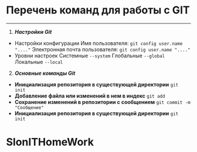 # Перечень команд для работы с GIT
---

1. ***Настройки Git*** 
- Настройки конфигурации
Имя пользователя: `git config user.name "...."`
Электронная почта пользователя: `git config user.name "...."`
- Уровни настроек
Системные `--system`
Глобальные `--global`
Локальные `--local`
2. ***Основные команды Git***

- **Инициализация репозитория в существующей директории**
`git init`
- **Добавление файла или изменений в нем в индекс**
`git add`
- **Сохранение изменений в репозитории с сообщением**
`git commit -m "Сообщение"`
- **Инициализация репозитория в существующей директории**
`git init`

# SlonITHomeWork
